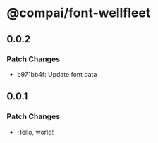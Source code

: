 # @compai/font-wellfleet

## 0.0.2

### Patch Changes

- b971bb4f: Update font data

## 0.0.1

### Patch Changes

- Hello, world!
